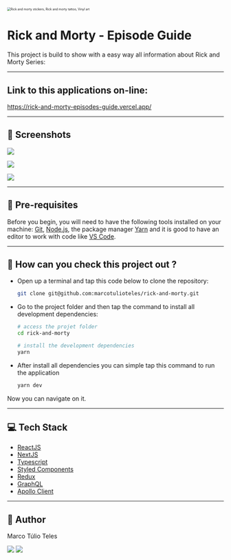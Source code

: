 # 

<div align="left">
    <img src="https://i.pinimg.com/originals/56/96/34/5696347ff2e75d4139491f9689a40169.jpg" alt="Rick and morty stickers, Rick and morty tattoo, Vinyl art" style="zoom:50%;" /><h1>Rick and Morty - Episode Guide</h1>
</div>

This project is build to show with a easy way all information about Rick and Morty Series:

---

## Link to this applications on-line:

https://rick-and-morty-episodes-guide.vercel.app/

---

## 📸 Screenshots

![](/home/marcotulioteles/Pictures/rick-and-morty-app.gif)

![](/home/marcotulioteles/Pictures/rick-and-morty-app02.gif)

![](/home/marcotulioteles/Pictures/rick-and-morty-app03.gif)

---

## 🔧 Pre-requisites

Before you begin, you will need to have the following tools installed on your machine: [Git](https://git-scm.com/book/en/v2/Getting-Started-Installing-Git), [Node.js](https://nodejs.org/en/download/package-manager/), the package manager [Yarn](https://classic.yarnpkg.com/lang/en/docs/install/#debian-stable) and it is good to have an editor to work with code like [VS Code](https://code.visualstudio.com/Download).

---

## 🔎 How can you check this project out ?

- Open up a terminal and tap this code below to clone the repository:

  ```bash
  git clone git@github.com:marcotulioteles/rick-and-morty.git
  ```

- Go to the project folder and then tap the command to install all development dependencies:

  ```bash
  # access the projet folder
  cd rick-and-morty
  
  # install the development dependencies
  yarn
  ```

- After install all dependencies you can simple tap this command to run the application

  ```bash
  yarn dev
  ```

Now you can navigate on it.

---

## 💻 Tech Stack

- [ReactJS](https://en.reactjs.org/)
- [NextJS](https://nextjs.org/)
- [Typescript](https://www.typescriptlang.org/)
- [Styled Components](https://styled-components.com/)
- [Redux](https://redux.js.org/)
- [GraphQL](https://graphql.org/)
- [Apollo Client](https://www.apollographql.com/)

---

## 🧔 Author

Marco Túlio Teles

<p align="left">
<a href="https://www.linkedin.com/in/marcotulioteles"><img src="https://img.shields.io/badge/-LinkedIn-05122A?style=flat&logo=linkedin&logoColor=48A0DF"/></a>
<a href="mailto:marcotuliocivileng@gmail.com"><img src="https://img.shields.io/badge/-email-05122A?style=flat&logo=gmail"/></a>
</p>

